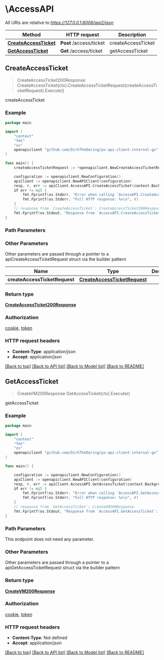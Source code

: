 # \AccessAPI

All URIs are relative to *https://127.0.0.1:8006/api2/json*

Method | HTTP request | Description
------------- | ------------- | -------------
[**CreateAccessTicket**](AccessAPI.md#CreateAccessTicket) | **Post** /access/ticket | createAccessTicket
[**GetAccessTicket**](AccessAPI.md#GetAccessTicket) | **Get** /access/ticket | getAccessTicket



## CreateAccessTicket

> CreateAccessTicket200Response CreateAccessTicket(ctx).CreateAccessTicketRequest(createAccessTicketRequest).Execute()

createAccessTicket



### Example

```go
package main

import (
    "context"
    "fmt"
    "os"
    openapiclient "github.com/DirkTheDaring/px-api-client-internal-go"
)

func main() {
    createAccessTicketRequest := *openapiclient.NewCreateAccessTicketRequest("Password_example", "Username_example") // CreateAccessTicketRequest |  (optional)

    configuration := openapiclient.NewConfiguration()
    apiClient := openapiclient.NewAPIClient(configuration)
    resp, r, err := apiClient.AccessAPI.CreateAccessTicket(context.Background()).CreateAccessTicketRequest(createAccessTicketRequest).Execute()
    if err != nil {
        fmt.Fprintf(os.Stderr, "Error when calling `AccessAPI.CreateAccessTicket``: %v\n", err)
        fmt.Fprintf(os.Stderr, "Full HTTP response: %v\n", r)
    }
    // response from `CreateAccessTicket`: CreateAccessTicket200Response
    fmt.Fprintf(os.Stdout, "Response from `AccessAPI.CreateAccessTicket`: %v\n", resp)
}
```

### Path Parameters



### Other Parameters

Other parameters are passed through a pointer to a apiCreateAccessTicketRequest struct via the builder pattern


Name | Type | Description  | Notes
------------- | ------------- | ------------- | -------------
 **createAccessTicketRequest** | [**CreateAccessTicketRequest**](CreateAccessTicketRequest.md) |  | 

### Return type

[**CreateAccessTicket200Response**](CreateAccessTicket200Response.md)

### Authorization

[cookie](../README.md#cookie), [token](../README.md#token)

### HTTP request headers

- **Content-Type**: application/json
- **Accept**: application/json

[[Back to top]](#) [[Back to API list]](../README.md#documentation-for-api-endpoints)
[[Back to Model list]](../README.md#documentation-for-models)
[[Back to README]](../README.md)


## GetAccessTicket

> CreateVM200Response GetAccessTicket(ctx).Execute()

getAccessTicket



### Example

```go
package main

import (
    "context"
    "fmt"
    "os"
    openapiclient "github.com/DirkTheDaring/px-api-client-internal-go"
)

func main() {

    configuration := openapiclient.NewConfiguration()
    apiClient := openapiclient.NewAPIClient(configuration)
    resp, r, err := apiClient.AccessAPI.GetAccessTicket(context.Background()).Execute()
    if err != nil {
        fmt.Fprintf(os.Stderr, "Error when calling `AccessAPI.GetAccessTicket``: %v\n", err)
        fmt.Fprintf(os.Stderr, "Full HTTP response: %v\n", r)
    }
    // response from `GetAccessTicket`: CreateVM200Response
    fmt.Fprintf(os.Stdout, "Response from `AccessAPI.GetAccessTicket`: %v\n", resp)
}
```

### Path Parameters

This endpoint does not need any parameter.

### Other Parameters

Other parameters are passed through a pointer to a apiGetAccessTicketRequest struct via the builder pattern


### Return type

[**CreateVM200Response**](CreateVM200Response.md)

### Authorization

[cookie](../README.md#cookie), [token](../README.md#token)

### HTTP request headers

- **Content-Type**: Not defined
- **Accept**: application/json

[[Back to top]](#) [[Back to API list]](../README.md#documentation-for-api-endpoints)
[[Back to Model list]](../README.md#documentation-for-models)
[[Back to README]](../README.md)

